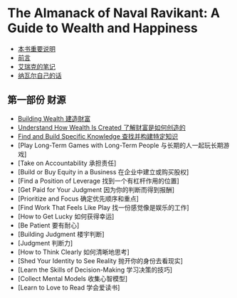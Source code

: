 # The Almanack of Naval Ravikant: A Guide to Wealth and Happiness

* [本书重要说明](important-notes-on-this-books.md)
* [前言](forward.md)
* [艾瑞克的笔记](eric.md)
* [纳瓦尔自己的话](naval.md)

## 第一部份 财源

* [Building Wealth 建造財富](1-1.md)
* [Understand How Wealth Is Created 了解财富是如何创造的](1-2.md)
* [Find and Build Specific Knowledge 查找并构建特定知识](1-3.md)
* [Play Long-Term Games with Long-Term People 与长期的人一起玩长期游戏]
* [Take on Accountability 承担责任]
* [Build or Buy Equity in a Business 在企业中建立或购买股权]
* [Find a Position of Leverage 找到一个有杠杆作用的位置]
* [Get Paid for Your Judgment 因为你的判断而得到报酬]
* [Prioritize and Focus 确定优先顺序和重点]
* [Find Work That Feels Like Play 找一份感觉像是娱乐的工作]
* [How to Get Lucky 如何获得幸运]
* [Be Patient 要有耐心]
* [Building Judgment 楼宇判断]
* [Judgment 判断力]
* [How to Think Clearly 如何清晰地思考]
* [Shed Your Identity to See Reality 抛开你的身份去看现实]
* [Learn the Skills of Decision-Making 学习决策的技巧]
* [Collect Mental Models 收集心智模型]
* [Learn to Love to Read 学会爱读书]
